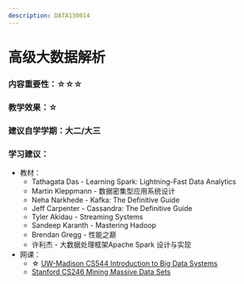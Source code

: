 ```yaml
---
description: DATA130014
---
```


# 高级大数据解析

### 内容重要性：☆☆☆

### 教学效果：☆

### 建议自学学期：大二/大三

### 学习建议：

* 教材：
  * Tathagata Das - Learning Spark: Lightning-Fast Data Analytics
  * Martin Kleppmann - 数据密集型应用系统设计
  * Neha Narkhede - Kafka: The Definitive Guide
  * Jeff Carpenter - Cassandra: The Definitive Guide
  * Tyler Akidau - Streaming Systems
  * Sandeep Karanth - Mastering Hadoop
  * Brendan Gregg - 性能之巅
  * 许利杰 - 大数据处理框架Apache Spark 设计与实现
* 网课：
  * ☆ [UW-Madison CS544 Introduction to Big Data Systems](https://tyler.caraza-harter.com/cs544/s23/syllabus.html)
  * [Stanford CS246 Mining Massive Data Sets](https://www.bilibili.com/video/BV13x411o7Qg/)
